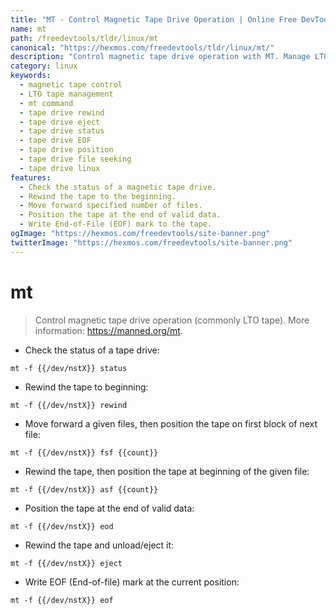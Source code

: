 ```yaml
---
title: "MT - Control Magnetic Tape Drive Operation | Online Free DevTools by Hexmos"
name: mt
path: /freedevtools/tldr/linux/mt
canonical: "https://hexmos.com/freedevtools/tldr/linux/mt/"
description: "Control magnetic tape drive operation with MT. Manage LTO tapes, rewind, eject, and write EOF marks. Free online tool, no registration required."
category: linux
keywords:
  - magnetic tape control
  - LTO tape management
  - mt command
  - tape drive rewind
  - tape drive eject
  - tape drive status
  - tape drive EOF
  - tape drive position
  - tape drive file seeking
  - tape drive linux
features:
  - Check the status of a magnetic tape drive.
  - Rewind the tape to the beginning.
  - Move forward specified number of files.
  - Position the tape at the end of valid data.
  - Write End-of-File (EOF) mark to the tape.
ogImage: "https://hexmos.com/freedevtools/site-banner.png"
twitterImage: "https://hexmos.com/freedevtools/site-banner.png"
---
```


# mt

> Control magnetic tape drive operation (commonly LTO tape).
> More information: <https://manned.org/mt>.

- Check the status of a tape drive:

`mt -f {{/dev/nstX}} status`

- Rewind the tape to beginning:

`mt -f {{/dev/nstX}} rewind`

- Move forward a given files, then position the tape on first block of next file:

`mt -f {{/dev/nstX}} fsf {{count}}`

- Rewind the tape, then position the tape at beginning of the given file:

`mt -f {{/dev/nstX}} asf {{count}}`

- Position the tape at the end of valid data:

`mt -f {{/dev/nstX}} eod`

- Rewind the tape and unload/eject it:

`mt -f {{/dev/nstX}} eject`

- Write EOF (End-of-file) mark at the current position:

`mt -f {{/dev/nstX}} eof`
